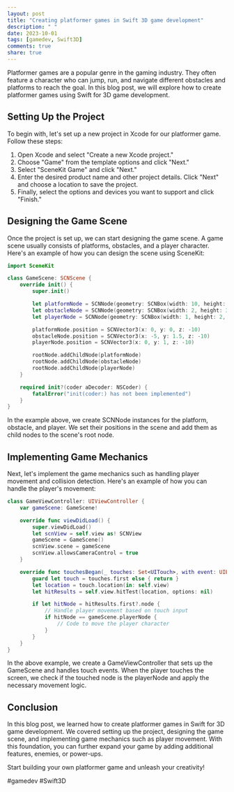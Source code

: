 ```yaml
---
layout: post
title: "Creating platformer games in Swift 3D game development"
description: " "
date: 2023-10-01
tags: [gamedev, Swift3D]
comments: true
share: true
---
```


Platformer games are a popular genre in the gaming industry. They often feature a character who can jump, run, and navigate different obstacles and platforms to reach the goal. In this blog post, we will explore how to create platformer games using Swift for 3D game development.

## Setting Up the Project
To begin with, let's set up a new project in Xcode for our platformer game. Follow these steps:

1. Open Xcode and select "Create a new Xcode project."
2. Choose "Game" from the template options and click "Next."
3. Select "SceneKit Game" and click "Next."
4. Enter the desired product name and other project details. Click "Next" and choose a location to save the project.
5. Finally, select the options and devices you want to support and click "Finish."

## Designing the Game Scene
Once the project is set up, we can start designing the game scene. A game scene usually consists of platforms, obstacles, and a player character. Here's an example of how you can design the scene using SceneKit:

```swift
import SceneKit

class GameScene: SCNScene {
    override init() {
        super.init()

        let platformNode = SCNNode(geometry: SCNBox(width: 10, height: 1, length: 5, chamferRadius: 0))
        let obstacleNode = SCNNode(geometry: SCNBox(width: 2, height: 3, length: 1, chamferRadius: 0))
        let playerNode = SCNNode(geometry: SCNBox(width: 1, height: 2, length: 1, chamferRadius: 0))

        platformNode.position = SCNVector3(x: 0, y: 0, z: -10)
        obstacleNode.position = SCNVector3(x: -5, y: 1.5, z: -10)
        playerNode.position = SCNVector3(x: 0, y: 1, z: -10)

        rootNode.addChildNode(platformNode)
        rootNode.addChildNode(obstacleNode)
        rootNode.addChildNode(playerNode)
    }

    required init?(coder aDecoder: NSCoder) {
        fatalError("init(coder:) has not been implemented")
    }
}
```

In the example above, we create SCNNode instances for the platform, obstacle, and player. We set their positions in the scene and add them as child nodes to the scene's root node.

## Implementing Game Mechanics
Next, let's implement the game mechanics such as handling player movement and collision detection. Here's an example of how you can handle the player's movement:

```swift
class GameViewController: UIViewController {
    var gameScene: GameScene!

    override func viewDidLoad() {
        super.viewDidLoad()
        let scnView = self.view as! SCNView
        gameScene = GameScene()
        scnView.scene = gameScene
        scnView.allowsCameraControl = true
    }

    override func touchesBegan(_ touches: Set<UITouch>, with event: UIEvent?) {
        guard let touch = touches.first else { return }
        let location = touch.location(in: self.view)
        let hitResults = self.view.hitTest(location, options: nil)

        if let hitNode = hitResults.first?.node {
            // Handle player movement based on touch input
            if hitNode == gameScene.playerNode {
                // Code to move the player character
            }
        }
    }
}
```

In the above example, we create a GameViewController that sets up the GameScene and handles touch events. When the player touches the screen, we check if the touched node is the playerNode and apply the necessary movement logic.

## Conclusion
In this blog post, we learned how to create platformer games in Swift for 3D game development. We covered setting up the project, designing the game scene, and implementing game mechanics such as player movement. With this foundation, you can further expand your game by adding additional features, enemies, or power-ups.

Start building your own platformer game and unleash your creativity!

#gamedev #Swift3D